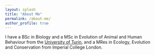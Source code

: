 ```yaml
---
layout: splash
title: "About Me"
permalink: /about-me/
author_profile: true
---
```


I have a BSc in Biology and a MSc in Evolution of Animal and Human Behaviour from the [University of Turin](www.unito.it/en), and a MRes in Ecology, Evolution and Conservation from Imperial College London.

